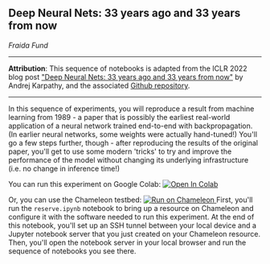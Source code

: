 ## Deep Neural Nets: 33 years ago and 33 years from now

_Fraida Fund_

---

**Attribution**: This sequence of notebooks is adapted from the ICLR 2022 blog post ["Deep Neural Nets: 33 years ago and 33 years from now"](https://iclr-blog-track.github.io/2022/03/26/lecun1989/)  by Andrej Karpathy, and the associated [Github repository](https://github.com/karpathy/lecun1989-repro). 

---


In this sequence of experiments, you will reproduce a result from machine learning from 1989 - a paper that is possibly the earliest real-world application of a neural network trained end-to-end with backpropagation. (In earlier neural networks, some weights were actually hand-tuned!) You'll go a few steps further, though - after reproducing the results of the original paper, you'll get to use some modern 'tricks' to try and improve the performance of the model without changing its underlying infrastructure (i.e. no change in inference time!)

You can run this experiment on Google Colab: <a target="_blank" href="https://colab.research.google.com/github/teaching-on-testbeds/deep-nets-reproducing/blob/main/Deep_Neural_Nets_33_years_ago.ipynb">
  <img src="https://colab.research.google.com/assets/colab-badge.svg" alt="Open In Colab"/>
</a>



Or, you can use the Chameleon testbed: 
<a target="_blank" href="https://chameleoncloud.org/experiment/share/c0b5a325-b42c-4d44-bbb1-f2d9be7911d4">
  <img src='https://d31tc1b63hlzap.cloudfront.net/b0qmdz%2Fpreview%2F58757570%2Fmain_large.png' alt="Run on Chameleon"/>
</a> First, you'll run the `reserve.ipynb` notebook to bring up a resource on Chameleon and configure it with the software needed to run this experiment. At the end of this notebook, you'll set up an SSH tunnel between your local device and a Jupyter notebook server that you just created on your Chameleon resource. Then, you'll open the notebook server in your local browser and run the sequence of notebooks you see there.
